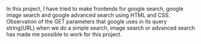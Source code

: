 In this project, I have tried to make frontends for google search, google image search and google advanced search using HTML and CSS. Observation of the GET parameters that google uses in its query string(URL) when we do a simple search, image search or advanced search has made me possible to work for this project.
